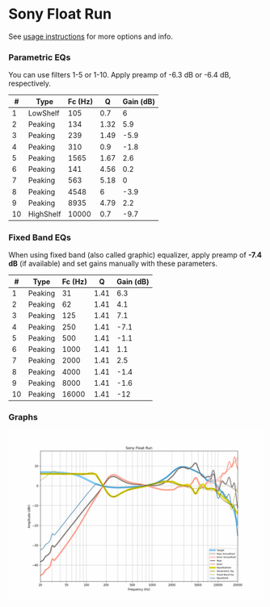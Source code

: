 # Sony Float Run
See [usage instructions](https://github.com/jaakkopasanen/AutoEq#usage) for more options and info.

### Parametric EQs
You can use filters 1-5 or 1-10. Apply preamp of -6.3 dB or -6.4 dB, respectively.

|   # | Type      |   Fc (Hz) |    Q |   Gain (dB) |
|-----|-----------|-----------|------|-------------|
|   1 | LowShelf  |       105 | 0.7  |         6   |
|   2 | Peaking   |       134 | 1.32 |         5.9 |
|   3 | Peaking   |       239 | 1.49 |        -5.9 |
|   4 | Peaking   |       310 | 0.9  |        -1.8 |
|   5 | Peaking   |      1565 | 1.67 |         2.6 |
|   6 | Peaking   |       141 | 4.56 |         0.2 |
|   7 | Peaking   |       563 | 5.18 |         0   |
|   8 | Peaking   |      4548 | 6    |        -3.9 |
|   9 | Peaking   |      8935 | 4.79 |         2.2 |
|  10 | HighShelf |     10000 | 0.7  |        -9.7 |

### Fixed Band EQs
When using fixed band (also called graphic) equalizer, apply preamp of **-7.4 dB** (if available) and set gains manually with these parameters.

|   # | Type    |   Fc (Hz) |    Q |   Gain (dB) |
|-----|---------|-----------|------|-------------|
|   1 | Peaking |        31 | 1.41 |         6.3 |
|   2 | Peaking |        62 | 1.41 |         4.1 |
|   3 | Peaking |       125 | 1.41 |         7.1 |
|   4 | Peaking |       250 | 1.41 |        -7.1 |
|   5 | Peaking |       500 | 1.41 |        -1.1 |
|   6 | Peaking |      1000 | 1.41 |         1.1 |
|   7 | Peaking |      2000 | 1.41 |         2.5 |
|   8 | Peaking |      4000 | 1.41 |        -1.4 |
|   9 | Peaking |      8000 | 1.41 |        -1.6 |
|  10 | Peaking |     16000 | 1.41 |       -12   |

### Graphs
![](./Sony%20Float%20Run.png)
